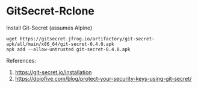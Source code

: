 # GitSecret-Rclone


Install Git-Secret (assumes Alpine)
```
wget https://gitsecret.jfrog.io/artifactory/git-secret-apk/all/main/x86_64/git-secret-0.4.0.apk
apk add --allow-untrusted git-secret-0.4.0.apk
```

References:
1) https://git-secret.io/installation
2) https://dojofive.com/blog/protect-your-security-keys-using-git-secret/
